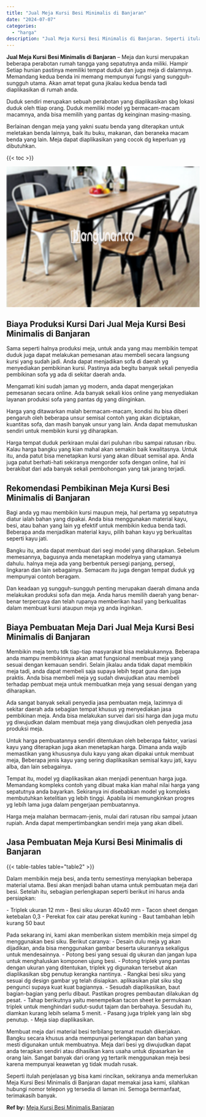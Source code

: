 ```yaml
---
title: "Jual Meja Kursi Besi Minimalis di Banjaran"
date: "2024-07-07"
categories: 
  - "harga"
description: "Jual Meja Kursi Besi Minimalis di Banjaran. Seperti itulah penjelasan yg bisa kami rincikan, sekiranya anda memerlukan Meja Kursi Besi Minimalis di Banjaran..."
---
```


**Jual Meja Kursi Besi Minimalis di Banjaran** – Meja dan kursi merupakan beberapa perabotan rumah tangga yang sepatutnya anda miliki. Hampir Setiap hunian pastinya memiliki tempat duduk dan juga meja di dalamnya. Memandang kedua benda ini memang mempunyai fungsi yang sungguh-sungguh utama. Akan amat tepat guna jikalau kedua benda tadi diaplikasikan di rumah anda.

Duduk sendiri merupakan sebuah perabotan yang diaplikasikan sbg lokasi duduk oleh ttiap orang. Duduk memiliki model yg bermacam-macam macamnya, anda bisa memilih yang pantas dg keinginan masing-masing.

Berlainan dengan meja yang yakni suatu benda yang diterapkan untuk meletakan benda lainnya, baik itu buku, makanan, dan beraneka macam benda yang lain. Meja dapat diaplikasikan yang cocok dg keperluan yg dibutuhkan.

{{< toc >}}

![Jual Meja Kursi Besi Minimalis di Banjaran](/images/jual-meja-besi-murah25.png)

## Biaya Produksi Kursi Dari Jual Meja Kursi Besi Minimalis di Banjaran

Sama seperti halnya produksi meja, untuk anda yang mau membikin tempat duduk juga dapat melakukan pemesanan atau membeli secara langsung kursi yang sudah jadi. Anda dapat menjadikan sofa di daerah yg menyediakan pembikinan kursi. Pastinya ada begitu banyak sekali penyedia pembikinan sofa yg ada di sekitar daerah anda.

Mengamati kini sudah jaman yg modern, anda dapat mengerjakan pemesanan secara online. Ada banyak sekali kios online yang menyediakan layanan produksi sofa yang pantas dg yang diinginkan.

Harga yang ditawarkan malah bermacam-macam, kondisi itu bisa diberi pengaruh oleh beberapa unsur semisal contoh yang akan diciptakan, kuantitas sofa, dan masih banyak unsur yang lain. Anda dapat memutuskan sendiri untuk membikin kursi yg diharapkan.

Harga tempat duduk perkiraan mulai dari puluhan ribu sampai ratusan ribu. Kalau harga bangku yang kian mahal akan semakin baik kwalitasnya. Untuk itu, anda patut bisa menetapkan kursi yang akan dibuat semisal apa. Anda juga patut berhati-hati sekiranya mengorder sofa dengan online, hal ini berakibat dari ada banyak sekali pembohongan yang tak jarang terjadi.

## Rekomendasi Pembikinan Meja Kursi Besi Minimalis di Banjaran

Bagi anda yg mau membikin kursi maupun meja, hal pertama yg sepatutnya diatur ialah bahan yang dipakai. Anda bisa menggunakan material kayu, besi, atau bahan yang lain yg efektif untuk membikin kedua benda tadi. Beberapa anda menjadikan material kayu, pilih bahan kayu yg berkualitas seperti kayu jati.

Bangku itu, anda dapat membuat dari segi model yang diharapkan. Sebelum memesannya, bagusnya anda menetapkan modelnya yang utamanya dahulu. halnya meja ada yang berbentuk persegi panjang, persegi, lingkaran dan lain sebagainya. Semacam itu juga dengan tempat duduk yg mempunyai contoh beragam.

Dan keadaan yg sungguh-sungguh penting merupakan daerah dimana anda melakukan produksi sofa dan meja. Anda harus memilih daerah yang benar-benar terpercaya dan telah rupanya memberikan hasil yang berkualitas dalam membuat kursi ataupun meja yg anda inginkan.

## Biaya Pembuatan Meja Dari Jual Meja Kursi Besi Minimalis di Banjaran

Membikin meja tentu tdk tiap-tiap masyarakat bisa melakukannya. Beberapa anda mampu membikinnya akan amat fungsional membuat meja yang sesuai dengan kemauan sendiri. Selain jikalau anda tidak dapat membikin meja tadi, anda dapat membeli saja supaya lebih tepat guna dan juga praktis. Anda bisa membeli meja yg sudah diwujudkan atau membeli terhadap pembuat meja untuk membuatkan meja yang sesuai dengan yang diharapkan.

Ada sangat banyak sekali penyedia jasa pembuatan meja, lazimnya di sekitar daerah ada sebagian tempat khusus yg menyediakan jasa pembikinan meja. Anda bisa melakukan survei dari sisi harga dan juga mutu yg diwujudkan dalam membuat meja yang diwujudkan oleh penyedia jasa produksi meja.

Untuk harga pembuatannya sendiri ditentukan oleh beberapa faktor, variasi kayu yang diterapkan juga akan menetapkan harga. Dimana anda wajib memastikan yang khususnya dulu kayu yang akan dipakai untuk membuat meja, Beberapa jenis kayu yang sering diaplikasikan semisal kayu jati, kayu alba, dan lain sebagainya.

Tempat itu, model yg diaplikasikan akan menjadi penentuan harga juga. Memandang kompleks contoh yang dibuat maka kian mahal nilai harga yang sepatutnya anda bayarkan. Sekiranya ini disebabkan model yg kompleks membutuhkan ketelitian yg lebih tinggi. Apabila ini memungkinkan progres yg lebih lama juga dalam pengerjaan pembuatannya.

Harga meja malahan bermacam-jenis, mulai dari ratusan ribu sampai jutaan rupiah. Anda dapat mempertimbangkan sendiri meja yang akan dibeli.

## Jasa Pembuatan Meja Kursi Besi Minimalis di Banjaran

{{< table-tables table="table2" >}}

Dalam membikin meja besi, anda tentu semestinya menyiapkan beberapa material utama. Besi akan menjadi bahan utama untuk pembuatan meja dari besi. Setelah itu, sebagian perlengkapan seperti berikut ini harus anda persiapkan:

\- Triplek ukuran 12 mm - Besi siku ukuran 40x40 mm - Tacon sheet dengan ketebalan 0,3 - Perekat fox cair atau perekat kuning - Baut tambahan lebih kurang 50 baut

Pada sekarang ini, kami akan memberikan sistem membikin meja simpel dg menggunakan besi siku. Berikut caranya: - Desain dulu meja yg akan dijadikan, anda bisa menggunakan gambar beserta ukurannya sekaligus untuk mendesainnya. - Potong besi yang sesuai dg ukuran dan jangan lupa untuk menghaluskan komponen ujung besi. - Potong triplek yang pantas dengan ukuran yang ditentukan, triplek yg digunakan tersebut akan diaplikasikan sbg penutup kerangka nantinya. - Rangkai besi siku yang sesuai dg design gambar yg telah disiapkan. aplikasikan plat siku sbg pengunci supaya kuat kuat bagiannya. - Sesudah diaplikasikan, baut bagian-bagian yang perlu dibaut. Pastikan progres pembautan dilakukan dg pesat. - Tahap berikutnya yaitu menempelkan tacon sheet ke permukaan triplek untuk menghindari sudut-sudut tajam dan berbahaya. Sesudah itu, diamkan kurang lebih selama 5 menit. - Pasang juga triplek yang lain sbg penutup. - Meja siap diaplikasikan.

Membuat meja dari material besi terbilang teramat mudah dikerjakan. Bangku secara khusus anda mempunyai perlengkapan dan bahan yang mesti digunakan untuk membuatnya. Meja dari besi yg diwujudkan dapat anda terapkan sendiri atau dihasilkan kans usaha untuk dipasarkan ke orang lain. Sangat banyak dari orang yg tertarik menggunakan meja besi karena mempunyai keawetan yg tidak mudah rusak.

Seperti itulah penjelasan yg bisa kami rincikan, sekiranya anda memerlukan Meja Kursi Besi Minimalis di Banjaran dapat memakai jasa kami, silahkan hubungi nomor telepon yg tersedia di laman ini. Semoga bermanfaat, terimakasih banyak.

**Ref by:** [Meja Kursi Besi Minimalis Banjaran](https://id.wikipedia.org/wiki/Meja)
